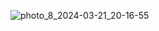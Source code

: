 

![photo_8_2024-03-21_20-16-55](https://github.com/GAURAVMALODE95/Go_Grub/assets/65852778/1dbb7093-92d1-4fc9-b437-59d6478e7e15)
